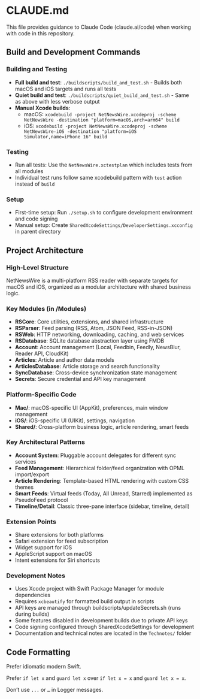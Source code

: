 # CLAUDE.md

This file provides guidance to Claude Code (claude.ai/code) when working with code in this repository.

## Build and Development Commands

### Building and Testing
- **Full build and test**: `./buildscripts/build_and_test.sh` - Builds both macOS and iOS targets and runs all tests
- **Quiet build and test**: `./buildscripts/quiet_build_and_test.sh` - Same as above with less verbose output
- **Manual Xcode builds**:
  - macOS: `xcodebuild -project NetNewsWire.xcodeproj -scheme NetNewsWire -destination "platform=macOS,arch=arm64" build`
  - iOS: `xcodebuild -project NetNewsWire.xcodeproj -scheme NetNewsWire-iOS -destination "platform=iOS Simulator,name=iPhone 16" build`

### Testing
- Run all tests: Use the `NetNewsWire.xctestplan` which includes tests from all modules
- Individual test runs follow same xcodebuild pattern with `test` action instead of `build`

### Setup
- First-time setup: Run `./setup.sh` to configure development environment and code signing
- Manual setup: Create `SharedXcodeSettings/DeveloperSettings.xcconfig` in parent directory

## Project Architecture

### High-Level Structure
NetNewsWire is a multi-platform RSS reader with separate targets for macOS and iOS, organized as a modular architecture with shared business logic.

### Key Modules (in /Modules)
- **RSCore**: Core utilities, extensions, and shared infrastructure
- **RSParser**: Feed parsing (RSS, Atom, JSON Feed, RSS-in-JSON)
- **RSWeb**: HTTP networking, downloading, caching, and web services
- **RSDatabase**: SQLite database abstraction layer using FMDB
- **Account**: Account management (Local, Feedbin, Feedly, NewsBlur, Reader API, CloudKit)
- **Articles**: Article and author data models
- **ArticlesDatabase**: Article storage and search functionality
- **SyncDatabase**: Cross-device synchronization state management
- **Secrets**: Secure credential and API key management

### Platform-Specific Code
- **Mac/**: macOS-specific UI (AppKit), preferences, main window management
- **iOS/**: iOS-specific UI (UIKit), settings, navigation
- **Shared/**: Cross-platform business logic, article rendering, smart feeds

### Key Architectural Patterns
- **Account System**: Pluggable account delegates for different sync services
- **Feed Management**: Hierarchical folder/feed organization with OPML import/export
- **Article Rendering**: Template-based HTML rendering with custom CSS themes
- **Smart Feeds**: Virtual feeds (Today, All Unread, Starred) implemented as PseudoFeed protocol
- **Timeline/Detail**: Classic three-pane interface (sidebar, timeline, detail)

### Extension Points
- Share extensions for both platforms
- Safari extension for feed subscription
- Widget support for iOS
- AppleScript support on macOS
- Intent extensions for Siri shortcuts

### Development Notes
- Uses Xcode project with Swift Package Manager for module dependencies
- Requires `xcbeautify` for formatted build output in scripts
- API keys are managed through buildscripts/updateSecrets.sh (runs during builds)
- Some features disabled in development builds due to private API keys
- Code signing configured through SharedXcodeSettings for development
- Documentation and technical notes are located in the `Technotes/` folder

## Code Formatting

Prefer idiomatic modern Swift.

Prefer `if let x` and `guard let x` over `if let x = x` and `guard let x = x`.

Don’t use `...` or `…` in Logger messages.

